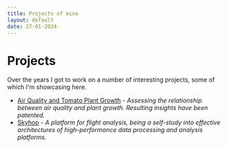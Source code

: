 ```yaml
---
title: Projects of mine
layout: default
date: 27-01-2024
---
```


# Projects

Over the years I got to work on a number of interesting projects, some of which I'm showcasing here.

- [Air Quality and Tomato Plant Growth](/notes/projects/tomatos-and-air-quality) - _Assessing the relationship between air quality and plant growth. Resulting insights have been patented._
- [Skyhop](/notes/projects/skyhop) - _A platform for flight analysis, being a self-study into effective architectures of high-performance data processing and analysis platforms._